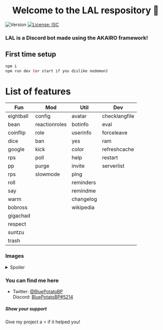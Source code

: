 <h1 align="center">Welcome to the LAL respository 👋</h1>
<p>
  <img alt="Version" src="https://img.shields.io/badge/version-1.3.6-blue.svg?cacheSeconds=2592000" />
  <a href="#" target="_blank">
    <img alt="License: ISC" src="https://img.shields.io/badge/License-ISC-yellow.svg" />
  </a>
</p>

### LAL is a Discord bot made using the AKAIRO framework!

## First time setup

```sh
npm i
npm run dev (or start if you dislike nodemon)
```

# List of features
| Fun | Mod | Util | Dev |
| - | - | - | - |
eightball | config | avatar | checklangfile |
bean | reactionroles | botinfo | eval |
coinflip | role | userinfo | forceleave |
dice | ban | yes | ram |
google | kick | color | refreshcache |
rps | poll | help | restart |
pp | purge | invite | serverlist |
rps | slowmode | ping | |
roll | | reminders | |
say | | remindme | |
warm | | changelog | |
bobross | | wikipedia | |
gigachad | | | |
respect | | | |
suntzu | | | |
trash | | | |



<h3>Images</h3>
<details>
  <summary>Spoiler</summary>
<img src="https://i.imgur.com/J5pHEpo.png" data-canonical-src="https://i.imgur.com/J5pHEpo.png" width="500"/>
<img src="https://i.imgur.com/PesHXmj.png" data-canonical-src="https://i.imgur.com/PesHXmj.png" width="500"/>
</details>

<h3>You can find me here</h3>
<ul>
    <li>
        Twitter: <a href="https://twitter.com/BluePotatoBP">@BluePotatoBP</a>
        <br />
        Discord: <a href="https://discord.gg/v8zkSc9">BluePotatoBP#5214</a>
    </li>
</ul>

<h5>Show your support</h5>

Give my project a ⭐️ if it helped you!
